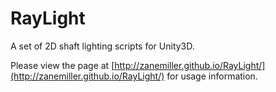 RayLight
========

A set of 2D shaft lighting scripts for Unity3D.

Please view the page at [http://zanemiller.github.io/RayLight/](http://zanemiller.github.io/RayLight/) for usage information.
